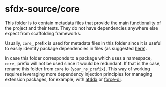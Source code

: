 # sfdx-source/core

This folder is to contain metadata files that provide the main functionality of the project and their tests. They do not have dependencies anywhere else expect from scaffolding frameworks.

Usually, `core_` prefix is used for metadata files in this folder since it is useful to easily identify package dependencies in files (as suggested [here](https://youtu.be/MY2_AfjtBp8?t=893)).

In case this folder corresponds to a package which uses a namespace, `core_` prefix will not be used since it would be redundant. If that is the case, rename this folder from `core` to `{your_ns_prefix}`. This way of working requires leveraging more dependency injection principles for managing extension packages, for example, with [at4dx](https://github.com/apex-enterprise-patterns/at4dx) or [force-di](https://github.com/apex-enterprise-patterns/force-di).

